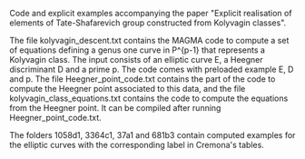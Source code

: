 Code and explicit examples accompanying the paper "Explicit realisation of elements of Tate-Shafarevich group constructed from Kolyvagin classes".

The file kolyvagin_descent.txt contains the MAGMA code to compute a set of equations defining a genus one curve in P^{p-1} that represents a Kolyvagin class. The input consists of an elliptic curve E, a Heegner discriminant D and a prime p. The code comes with preloaded example E, D and p. The file Heegner_point_code.txt contains the part of the code to compute the Heegner point associated to this data, and the file kolyvagin_class_equations.txt contains the code to compute the equations from the Heegner point. It can be compiled after running  Heegner_point_code.txt. 

The folders 1058d1, 3364c1, 37a1 and 681b3 contain computed examples for the elliptic curves with the corresponding label in Cremona's tables.

